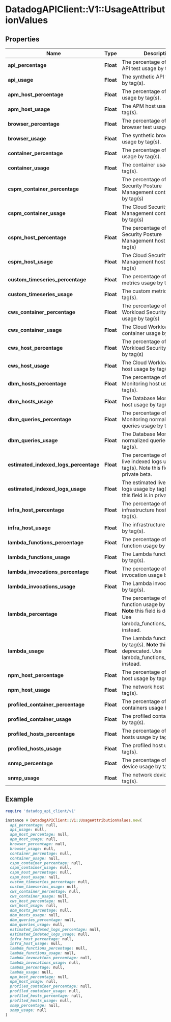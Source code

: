 # DatadogAPIClient::V1::UsageAttributionValues

## Properties

| Name                                  | Type      | Description                                                                                                                    | Notes      |
| ------------------------------------- | --------- | ------------------------------------------------------------------------------------------------------------------------------ | ---------- |
| **api_percentage**                    | **Float** | The percentage of synthetic API test usage by tag(s).                                                                          | [optional] |
| **api_usage**                         | **Float** | The synthetic API test usage by tag(s).                                                                                        | [optional] |
| **apm_host_percentage**               | **Float** | The percentage of APM host usage by tag(s).                                                                                    | [optional] |
| **apm_host_usage**                    | **Float** | The APM host usage by tag(s).                                                                                                  | [optional] |
| **browser_percentage**                | **Float** | The percentage of synthetic browser test usage by tag(s).                                                                      | [optional] |
| **browser_usage**                     | **Float** | The synthetic browser test usage by tag(s).                                                                                    | [optional] |
| **container_percentage**              | **Float** | The percentage of container usage by tag(s).                                                                                   | [optional] |
| **container_usage**                   | **Float** | The container usage by tag(s).                                                                                                 | [optional] |
| **cspm_container_percentage**         | **Float** | The percentage of Cloud Security Posture Management container usage by tag(s)                                                  | [optional] |
| **cspm_container_usage**              | **Float** | The Cloud Security Posture Management container usage by tag(s)                                                                | [optional] |
| **cspm_host_percentage**              | **Float** | The percentage of Cloud Security Posture Management host usage by tag(s)                                                       | [optional] |
| **cspm_host_usage**                   | **Float** | The Cloud Security Posture Management host usage by tag(s)                                                                     | [optional] |
| **custom_timeseries_percentage**      | **Float** | The percentage of custom metrics usage by tag(s).                                                                              | [optional] |
| **custom_timeseries_usage**           | **Float** | The custom metrics usage by tag(s).                                                                                            | [optional] |
| **cws_container_percentage**          | **Float** | The percentage of Cloud Workload Security container usage by tag(s)                                                            | [optional] |
| **cws_container_usage**               | **Float** | The Cloud Workload Security container usage by tag(s)                                                                          | [optional] |
| **cws_host_percentage**               | **Float** | The percentage of Cloud Workload Security host usage by tag(s)                                                                 | [optional] |
| **cws_host_usage**                    | **Float** | The Cloud Workload Security host usage by tag(s)                                                                               | [optional] |
| **dbm_hosts_percentage**              | **Float** | The percentage of Database Monitoring host usage by tag(s).                                                                    | [optional] |
| **dbm_hosts_usage**                   | **Float** | The Database Monitoring host usage by tag(s).                                                                                  | [optional] |
| **dbm_queries_percentage**            | **Float** | The percentage of Database Monitoring normalized queries usage by tag(s).                                                      | [optional] |
| **dbm_queries_usage**                 | **Float** | The Database Monitoring normalized queries usage by tag(s).                                                                    | [optional] |
| **estimated_indexed_logs_percentage** | **Float** | The percentage of estimated live indexed logs usage by tag(s). Note this field is in private beta.                             | [optional] |
| **estimated_indexed_logs_usage**      | **Float** | The estimated live indexed logs usage by tag(s). Note this field is in private beta.                                           | [optional] |
| **infra_host_percentage**             | **Float** | The percentage of infrastructure host usage by tag(s).                                                                         | [optional] |
| **infra_host_usage**                  | **Float** | The infrastructure host usage by tag(s).                                                                                       | [optional] |
| **lambda_functions_percentage**       | **Float** | The percentage of Lambda function usage by tag(s).                                                                             | [optional] |
| **lambda_functions_usage**            | **Float** | The Lambda function usage by tag(s).                                                                                           | [optional] |
| **lambda_invocations_percentage**     | **Float** | The percentage of Lambda invocation usage by tag(s).                                                                           | [optional] |
| **lambda_invocations_usage**          | **Float** | The Lambda invocation usage by tag(s).                                                                                         | [optional] |
| **lambda_percentage**                 | **Float** | The percentage of Lambda function usage by tag(s). **Note** this field is deprecated. Use lambda_functions_percentage instead. | [optional] |
| **lambda_usage**                      | **Float** | The Lambda function usage by tag(s). **Note** this field is deprecated. Use lambda_functions_usage instead.                    | [optional] |
| **npm_host_percentage**               | **Float** | The percentage of network host usage by tag(s).                                                                                | [optional] |
| **npm_host_usage**                    | **Float** | The network host usage by tag(s).                                                                                              | [optional] |
| **profiled_container_percentage**     | **Float** | The percentage of profiled containers usage by tag(s).                                                                         | [optional] |
| **profiled_container_usage**          | **Float** | The profiled container usage by tag(s).                                                                                        | [optional] |
| **profiled_hosts_percentage**         | **Float** | The percentage of profiled hosts usage by tag(s).                                                                              | [optional] |
| **profiled_hosts_usage**              | **Float** | The profiled host usage by tag(s).                                                                                             | [optional] |
| **snmp_percentage**                   | **Float** | The percentage of network device usage by tag(s).                                                                              | [optional] |
| **snmp_usage**                        | **Float** | The network device usage by tag(s).                                                                                            | [optional] |

## Example

```ruby
require 'datadog_api_client/v1'

instance = DatadogAPIClient::V1::UsageAttributionValues.new(
  api_percentage: null,
  api_usage: null,
  apm_host_percentage: null,
  apm_host_usage: null,
  browser_percentage: null,
  browser_usage: null,
  container_percentage: null,
  container_usage: null,
  cspm_container_percentage: null,
  cspm_container_usage: null,
  cspm_host_percentage: null,
  cspm_host_usage: null,
  custom_timeseries_percentage: null,
  custom_timeseries_usage: null,
  cws_container_percentage: null,
  cws_container_usage: null,
  cws_host_percentage: null,
  cws_host_usage: null,
  dbm_hosts_percentage: null,
  dbm_hosts_usage: null,
  dbm_queries_percentage: null,
  dbm_queries_usage: null,
  estimated_indexed_logs_percentage: null,
  estimated_indexed_logs_usage: null,
  infra_host_percentage: null,
  infra_host_usage: null,
  lambda_functions_percentage: null,
  lambda_functions_usage: null,
  lambda_invocations_percentage: null,
  lambda_invocations_usage: null,
  lambda_percentage: null,
  lambda_usage: null,
  npm_host_percentage: null,
  npm_host_usage: null,
  profiled_container_percentage: null,
  profiled_container_usage: null,
  profiled_hosts_percentage: null,
  profiled_hosts_usage: null,
  snmp_percentage: null,
  snmp_usage: null
)
```
